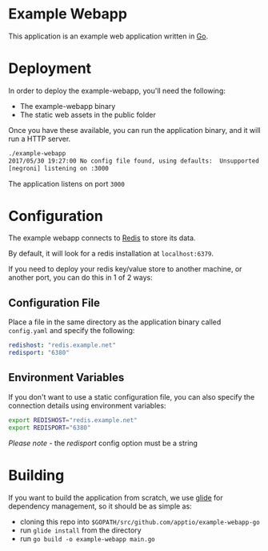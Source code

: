 # Example Webapp

This application is an example web application written in [Go](https://golang.org/).

# Deployment

In order to deploy the example-webapp, you'll need the following:

  - The example-webapp binary
  - The static web assets in the public folder

Once you have these available, you can run the application binary, and it will run a HTTP server.

```bash
./example-webapp                                                                                                                  2.3.1    ✓  go1.8
2017/05/30 19:27:00 No config file found, using defaults:  Unsupported Config Type ""
[negroni] listening on :3000
```

The application listens on port `3000`

# Configuration

The example webapp connects to [Redis](https://redis.io/) to store its data.

By default, it will look for a redis installation at `localhost:6379`.

If you need to deploy your redis key/value store to another machine, or another port, you can do this in 1 of 2 ways:

## Configuration File

Place a file in the same directory as the application binary called `config.yaml` and specify the following:

```yaml
redishost: "redis.example.net"
redisport: "6380"
```

## Environment Variables

If you don't want to use a static configuration file, you can also specify the connection details using environment variables:

```bash
export REDISHOST="redis.example.net"
export REDISPORT="6380"
```

*Please note* - the *redisport* config option must be a string


# Building

If you want to build the application from scratch, we use [glide](https://glide.sh/) for dependency management, so it should be as simple as:

 - cloning this repo into `$GOPATH/src/github.com/apptio/example-webapp-go`
 - run `glide install` from the directory
 - run `go build -o example-webapp main.go`
